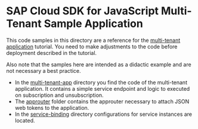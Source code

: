 # SAP Cloud SDK for JavaScript Multi-Tenant Sample Application

This code samples in this directory are a reference for the [multi-tenant application](https://sap.github.io/cloud-sdk/docs/js/tutorials/multi-tenant-application) tutorial.
You need to make adjustments to the code before deployment described in the tutorial.

Also note that the samples here are intended as a didactic example and are not necessary a best practice.

- In the [multi-tenant-app](./multi-tenant-app) directory you find the code of the multi-tenant application.
  It contains a simple service endpoint and logic to executed on subscription and unsubscription.
- The [approuter](./approuter) folder contains the approuter necessary to attach JSON web tokens to the application.
- In the [service-binding](./service-config) directory configurations for service instances are located.
